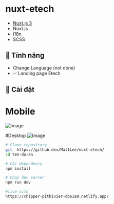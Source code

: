 # nuxt-etech
- [Nuxt.js 3](https://nuxt.com/)
- Nuxt.js
- i18n
- SCSS


## 🚀 Tính năng
- Change Language (not done)
- ✅ Landing page Etech
## 🔧 Cài đặt
# Mobile
![Image](https://github.com/user-attachments/assets/650c9067-ceb8-49df-a251-ee9c78d51cb1)

#Desktop
![Image](https://github.com/user-attachments/assets/b66771b0-3496-4337-b668-7577ac884fdf)
```bash
# Clone repository
git  https://github.dev/Mat1Lee/nuxt-etech/
cd ten-du-an

# Cài dependency
npm install

# Chạy dev server
npm run dev

#live site
https://chipper-pithivier-db61a9.netlify.app/




